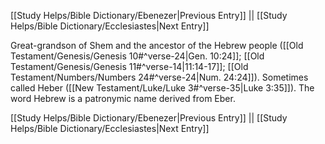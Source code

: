 [[Study Helps/Bible Dictionary/Ebenezer|Previous Entry]]  ||  [[Study Helps/Bible Dictionary/Ecclesiastes|Next Entry]]

 Great-grandson of Shem and the ancestor of the Hebrew people ([[Old Testament/Genesis/Genesis 10#^verse-24|Gen. 10:24]]; [[Old Testament/Genesis/Genesis 11#^verse-14|11:14-17]]; [[Old Testament/Numbers/Numbers 24#^verse-24|Num. 24:24]]). Sometimes called Heber ([[New Testament/Luke/Luke 3#^verse-35|Luke 3:35]]). The word Hebrew is a patronymic name derived from Eber.

[[Study Helps/Bible Dictionary/Ebenezer|Previous Entry]]  ||  [[Study Helps/Bible Dictionary/Ecclesiastes|Next Entry]]